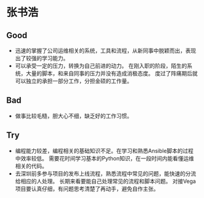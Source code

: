 # 张书浩

## Good

* 迅速的掌握了公司运维相关的系统，工具和流程，从新同事中脱颖而出，表现出了较强的学习能力。
* 可以承受一定的压力，转换为自己前进的动力。 在刚入职的阶段，陌生的系统，大量的脚本，和来自同事的压力并没有造成消极态度。 度过了阵痛期后就可以独立的承担一部分工作，分担金硕的工作量。

## Bad

* 做事比较毛糙，胆大心不细，缺乏好的工作习惯。

## Try

* 编程能力较差，编程相关的基础知识不足。在学习和熟悉Ansible脚本的过程中效率较低。 需要花时间学习基本的Python知识，在一段时间内能看懂运维相关的代码。
* 去深圳前多参与项目的发布上线流程，熟悉流程中常见的问题，能快速的分流给相应的人处理。 长期来看要能自己处理常见的流程和脚本问题。 对接Vega项目要认真仔细，有问题思考清楚了再动手，避免自作主张。